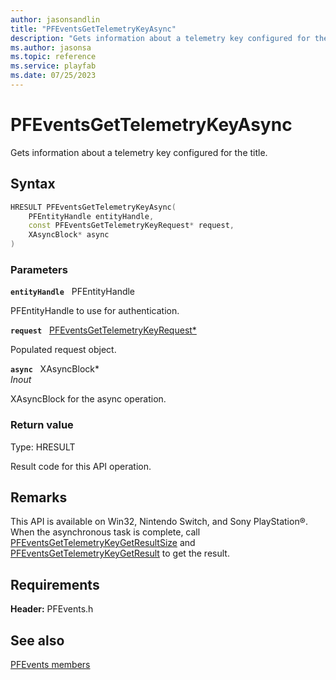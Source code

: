 ```yaml
---
author: jasonsandlin
title: "PFEventsGetTelemetryKeyAsync"
description: "Gets information about a telemetry key configured for the title."
ms.author: jasonsa
ms.topic: reference
ms.service: playfab
ms.date: 07/25/2023
---
```


# PFEventsGetTelemetryKeyAsync  

Gets information about a telemetry key configured for the title.  

## Syntax  
  
```cpp
HRESULT PFEventsGetTelemetryKeyAsync(  
    PFEntityHandle entityHandle,  
    const PFEventsGetTelemetryKeyRequest* request,  
    XAsyncBlock* async  
)  
```  
  
### Parameters  
  
**`entityHandle`** &nbsp; PFEntityHandle  
  
PFEntityHandle to use for authentication.  
  
**`request`** &nbsp; [PFEventsGetTelemetryKeyRequest*](../../pfeventstypes/structs/pfeventsgettelemetrykeyrequest.md)  
  
Populated request object.  
  
**`async`** &nbsp; XAsyncBlock*  
*_Inout_*  
  
XAsyncBlock for the async operation.  
  
  
### Return value
Type: HRESULT
  
Result code for this API operation.
  
## Remarks  
  
This API is available on Win32, Nintendo Switch, and Sony PlayStation®. When the asynchronous task is complete, call [PFEventsGetTelemetryKeyGetResultSize](pfeventsgettelemetrykeygetresultsize.md) and [PFEventsGetTelemetryKeyGetResult](pfeventsgettelemetrykeygetresult.md) to get the result.
  
## Requirements  
  
**Header:** PFEvents.h
  
## See also  
[PFEvents members](../pfevents_members.md)  

  
  
